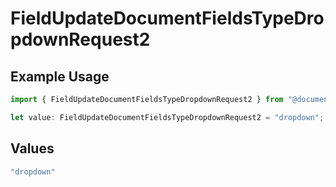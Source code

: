 # FieldUpdateDocumentFieldsTypeDropdownRequest2

## Example Usage

```typescript
import { FieldUpdateDocumentFieldsTypeDropdownRequest2 } from "@documenso/sdk-typescript/models/operations";

let value: FieldUpdateDocumentFieldsTypeDropdownRequest2 = "dropdown";
```

## Values

```typescript
"dropdown"
```